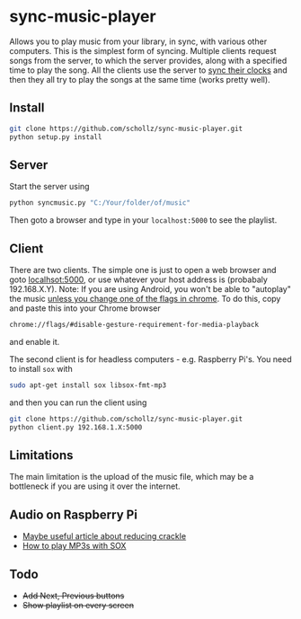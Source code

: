 # sync-music-player

Allows you to play music from your library, in sync, with various other computers. This is the simplest form of syncing. Multiple clients request songs from the server, to which the server provides, along with a specified time to play the song. All the clients use the server to [sync their clocks](http://www.mine-control.com/zack/timesync/timesync.html) and then they all try to play the songs at the same time (works pretty well).

## Install

```bash
git clone https://github.com/schollz/sync-music-player.git
python setup.py install
```

## Server

Start the server using

```bash
python syncmusic.py "C:/Your/folder/of/music"
```

Then goto a browser and type in your ```localhost:5000``` to see the playlist.

## Client

There are two clients. The simple one is just to open a web browser and goto [localhsot:5000](http://localhost:5000/), or use whatever your host address is (probabaly 192.168.X.Y).  Note: If you are using Android, you won't be able to "autoplay" the music [unless you change one of the flags in chrome](http://android.stackexchange.com/questions/59134/enable-autoplay-html5-video-in-chrome). To do this, copy and paste this into your Chrome browser

```bash
chrome://flags/#disable-gesture-requirement-for-media-playback
```
and enable it.

The second client is for headless computers - e.g. Raspberry Pi's. You need to install ```sox``` with

```bash
sudo apt-get install sox libsox-fmt-mp3
```

and then you can run the client using

```bash
git clone https://github.com/schollz/sync-music-player.git
python client.py 192.168.1.X:5000
```

## Limitations

The main limitation is the upload of the music file, which may be a bottleneck if you are using it over the internet.

## Audio on Raspberry Pi



- [Maybe useful article about reducing crackle](https://dbader.org/blog/crackle-free-audio-on-the-raspberry-pi-with-mpd-and-pulseaudio#update1)
- [How to play MP3s with SOX](http://superuser.com/questions/421153/how-to-add-a-mp3-handler-to-sox/421168)

## Todo

- ~~Add Next, Previous buttons~~
- ~~Show playlist on every screen~~
